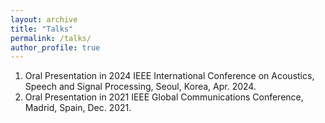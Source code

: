```yaml
---
layout: archive
title: "Talks"
permalink: /talks/
author_profile: true
---
```


1. Oral Presentation in 2024 IEEE International Conference on Acoustics, Speech and Signal Processing, Seoul, Korea, Apr. 2024.
2. Oral Presentation in 2021 IEEE Global Communications Conference, Madrid, Spain, Dec. 2021.
